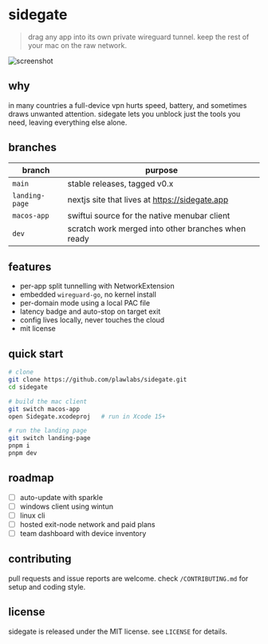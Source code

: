# sidegate

> drag any app into its own private wireguard tunnel. keep the rest of your mac on the raw network.

![screenshot](./assets/hero.png)

## why

in many countries a full-device vpn hurts speed, battery, and sometimes draws unwanted attention. sidegate lets you unblock just the tools you need, leaving everything else alone.

## branches

| branch | purpose |
| --- | --- |
| `main` | stable releases, tagged v0.x |
| `landing-page` | nextjs site that lives at https://sidegate.app |
| `macos-app` | swiftui source for the native menubar client |
| `dev` | scratch work merged into other branches when ready |

## features

- per-app split tunnelling with NetworkExtension
- embedded `wireguard-go`, no kernel install
- per-domain mode using a local PAC file
- latency badge and auto-stop on target exit
- config lives locally, never touches the cloud
- mit license

## quick start

```bash
# clone
git clone https://github.com/plawlabs/sidegate.git
cd sidegate

# build the mac client
git switch macos-app
open Sidegate.xcodeproj   # run in Xcode 15+

# run the landing page
git switch landing-page
pnpm i
pnpm dev
````

## roadmap

* [ ] auto-update with sparkle
* [ ] windows client using wintun
* [ ] linux cli
* [ ] hosted exit-node network and paid plans
* [ ] team dashboard with device inventory

## contributing

pull requests and issue reports are welcome. check `/CONTRIBUTING.md` for setup and coding style.

## license

sidegate is released under the MIT license. see `LICENSE` for details.
